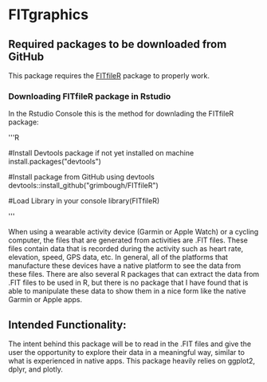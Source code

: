# FITgraphics


## Required packages to be downloaded from GitHub

This package requires the [FITfileR](https://github.com/grimbough/FITfileR) package to properly work. 

### Downloading FITfileR package in Rstudio

In the Rstudio Console this is the method for downlading the FITfileR package:

'''R

#Install Devtools package if not yet installed on machine
install.packages("devtools")

#Install package from GitHub using devtools
devtools::install_github("grimbough/FITfileR")

#Load Library in your console
library(FITfileR)

'''

When using a wearable activity device (Garmin or Apple Watch) or a cycling computer, the files
that are generated from activities are .FIT files. These files contain data that is recorded during
the activity such as heart rate, elevation, speed, GPS data, etc. In general, all of the platforms that
manufacture these devices have a native platform to see the data from these files. There are also
several R packages that can extract the data from .FIT files to be used in R, but there is no
package that I have found that is able to manipulate these data to show them in a nice form like
the native Garmin or Apple apps.


## Intended Functionality:

The intent behind this package will be to read in the .FIT files and give the user the opportunity
to explore their data in a meaningful way, similar to what is experienced in native apps. This
package heavily relies on ggplot2, dplyr, and plotly.
